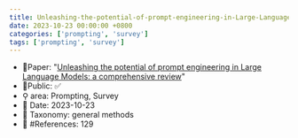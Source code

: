 ```yaml
---
title: Unleashing-the-potential-of-prompt-engineering-in-Large-Language-Models
date: 2023-10-23 00:00:00 +0800
categories: ['prompting', 'survey']
tags: ['prompting', 'survey']
---
```


- 📙Paper: "[Unleashing the potential of prompt engineering in Large Language Models: a comprehensive review](https://www.semanticscholar.org/paper/Unleashing-the-potential-of-prompt-engineering-in-a-Chen-Zhang/595c8d39a6155354fd7d8f62a4441be5c82e68da)"
- 🔑Public: ✅
- ⚲ area: Prompting, Survey
- 📅 Date: 2023-10-23
- 🔎 Taxonomy: general methods
- 📝 #References: 129
